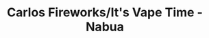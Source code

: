 ---
title: "Carlos Fireworks/It's Vape Time - Nabua"
url: /nabua/carlos-fireworks-its-vape-time-nabua/
shop: Allgemein
---